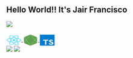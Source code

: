 ## Hello World!! It's Jair Francisco
<div>
  <a href="https://github.com/JairFsl">
  <img height="180em" src="https://github-readme-stats.vercel.app/api?username=JairFsl&show_icons=true&theme=tokyonight&include_all_commits=true&count_private=true"/>
</div>
<div style="display: inline_block"><br>
  <img align="center" alt="Jair-HTML" height="30" width="40" src="https://raw.githubusercontent.com/devicons/devicon/master/icons/react/react-original.svg">
  <img align="center" alt="Jair-CSS" height="30" width="40" src="https://raw.githubusercontent.com/devicons/devicon/master/icons/nodejs/nodejs-plain.svg">
  <img align="center" alt="Jair-Python" height="30" width="40" src="https://raw.githubusercontent.com/devicons/devicon/master/icons/typescript/typescript-plain.svg">
</div>

  
  
<div>
  <a href="https://instagram.com/jair_fsl" target="_blank"><img src="https://img.shields.io/badge/-Instagram-%23E4405F?style=for-the-badge&logo=instagram&logoColor=white" target="_blank"></a>
  <a href="https://www.linkedin.com/in/jairfranciscodev/" target="_blank"><img src="https://img.shields.io/badge/-LinkedIn-%230077B5?style=for-the-badge&logo=linkedin&logoColor=white" target="_blank"></a> 
</div>
